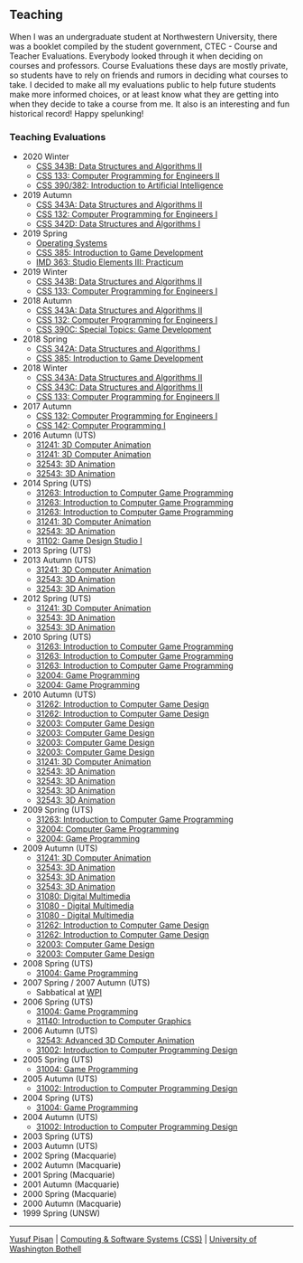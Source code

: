 ## Teaching

When I was an undergraduate student at Northwestern University, there
was a booklet compiled by the student government, CTEC - Course and
Teacher Evaluations. Everybody looked through it when deciding on
courses and professors. Course Evaluations these days are mostly
private, so students have to rely on friends and rumors in deciding
what courses to take. I decided to make all my evaluations public to
help future students make more informed choices, or at least know what
they are getting into when they decide to take a course from me. It
also is an interesting and fun historical record! Happy spelunking!


### Teaching Evaluations

- 2020 Winter
   - [CSS 343B: Data Structures and Algorithms II](Pisan-WI20-CSS343B.pdf)
   - [CSS 133: Computer Programming for Engineers II](Pisan-WI20-CSS133A.pdf)
   - [CSS 390/382: Introduction to Artificial Intelligence](Pisan-WI20-CSS390A.pdf)
- 2019 Autumn
   - [CSS 343A: Data Structures and Algorithms II](Pisan-AU19-CSS343A.pdf)
   - [CSS 132: Computer Programming for Engineers I](Pisan-AU19-CSS132A.pdf)
   - [CSS 342D: Data Structures and Algorithms I](Pisan-AU19-CSS342D.pdf)
- 2019 Spring
   - [Operating Systems](Pisan-SP19-CSS430A.pdf)
   - [CSS 385: Introduction to Game Development](Pisan-SP19-CSS385A.pdf)
   - [IMD 363: Studio Elements III: Practicum](Pisan-SP19-B-IMD363A.pdf)
- 2019 Winter
    - [CSS 343B: Data Structures and Algorithms II](Pisan-WI19-CSS343B.pdf)
    - [CSS 133: Computer Programming for Engineers I](Pisan-WI19-CSS133A.pdf)
- 2018 Autumn
   - [CSS 343A: Data Structures and Algorithms II](Pisan-AU18-CSS343A.pdf)
   - [CSS 132: Computer Programming for Engineers I](Pisan-AU18-CSS132A.pdf)
   - [CSS 390C: Special Topics: Game Development](Pisan-AU18-CSS390C.pdf)
 - 2018 Spring
   - [CSS 342A: Data Structures and Algorithms I](Pisan-SP18-CSS342A.pdf)
   - [CSS 385: Introduction to Game Development](Pisan-SP18-CSS385A.pdf)
 - 2018 Winter
   - [CSS 343A: Data Structures and Algorithms II](Pisan-WI18-CSS343A.pdf)
   - [CSS 343C: Data Structures and Algorithms II](Pisan-WI18-CSS343C.pdf)
   - [CSS 133: Computer Programming for Engineers II](Pisan-WI18-CSS133A.pdf)
 - 2017 Autumn
   - [CSS 132: Computer Programming for Engineers I](Pisan-AU17-CSS132A.pdf)
   - [CSS 142: Computer Programming I](Pisan-AU17-CSS142B.pdf)
 - 2016 Autumn (UTS)
   - [31241: 3D Computer Animation](animation/2015/Individual_Report_31241-AUT-U-S-CMP1-01_114210.pdf)
   - [31241: 3D Computer Animation](animation/2015/Individual_Report_31241-AUT-U-S-CMP1-01_118069.pdf)
   - [32543: 3D Animation](animation/2015/Individual_Report_32543-AUT-U-S-CMP1-01_114467.pdf)
   - [32543: 3D Animation](animation/2015/Individual_Report_32543-AUT-U-S-CMP1-01_117977.pdf)
 - 2014 Spring (UTS)
   - [31263: Introduction to Computer Game Programming](GameProgramming/2014s2/Individual_Report_31263-SPR-U-S-CMP1-01_105047.pdf)
   - [31263: Introduction to Computer Game Programming](GameProgramming/2014s2/Individual_Report_31263-SPR-U-S-CMP1-02_105048.pdf)
   - [31263: Introduction to Computer Game Programming](GameProgramming/2014s2/Individual_Report_31263-SPR-U-S-LEC1-01_105049.pdf)
   - [31241: 3D Computer Animation](animation/2014/Individual_Report_31241-AUT-U-S-CMP1-01_98232.pdf)
   - [32543: 3D Animation](animation/2014/Individual_Report_32543-AUT-U-S-CMP1-01_98490.pdf)
   - [31102: Game Design Studio I](GameDesignStudio/2014s1/Individual_Report_31102-AUT-U-S-LEC1-01_98227.pdf)
 - 2013 Spring (UTS)
 - 2013 Autumn (UTS)
   - [31241: 3D Computer Animation](animation/2013/Individual_Report_31241-AUT-U-S-CMP1-01_83533.pdf)
   - [32543: 3D Animation](animation/2013/Individual_Report_32543-AUT-U-S-CMP1-01_83791.pdf)
   - [32543: 3D Animation](animation/2013/Individual_Report_32543-AUT-U-S-CMP1-02_83792.pdf)
 - 2012 Spring (UTS)
   - [31241: 3D Computer Animation](animation/2012/Individual_Report_31241-AUT-U-S-CMP1-01_72964.pdf)
   - [32543: 3D Animation](animation/2012/Individual_Report_32543-AUT-U-S-CMP1-01_73240.pdf)
   - [32543: 3D Animation](animation/2012/Individual_Report_32543-AUT-U-S-CMP1-02_73241.pdf)
 - 2010 Spring (UTS)
   - [31263: Introduction to Computer Game Programming](2010Spring/Individual_Report_31263-SPR-U-S-CMP1-01_51675.pdf)
   - [31263: Introduction to Computer Game Programming](2010Spring/Individual_Report_31263-SPR-U-S-CMP1-02_51676.pdf)
   - [31263: Introduction to Computer Game Programming](2010Spring/Individual_Report_31263-SPR-U-S-LEC1-01_51677.pdf)
   - [32004: Game Programming](2010Spring/Individual_Report_32004-SPR-U-S-CMP1-01_56054.pdf)
   - [32004: Game Programming](2010Spring/Individual_Report_32004-SPR-U-S-LEC1-01_51824.pdf)
 - 2010 Autumn (UTS)
   - [31262: Introduction to Computer Game Design](gamedesign/Individual_Report_31262-AUT-U-S-CMP1-01_41869.pdf)
   - [31262: Introduction to Computer Game Design](gamedesign/Individual_Report_31262-AUT-U-S-LEC1-01_41871.pdf)
   - [32003: Computer Game Design](gamedesign/Individual_Report_32003-AUT-U-S-CMP1-01_42018.pdf)
   - [32003: Computer Game Design](gamedesign/Individual_Report_32003-AUT-U-S-CMP1-02_42019.pdf)
   - [32003: Computer Game Design](gamedesign/Individual_Report_32003-AUT-U-S-CMP1-03_42020.pdf)
   - [32003: Computer Game Design](gamedesign/Individual_Report_32003-AUT-U-S-LEC1-01_42021.pdf)
   - [31241: 3D Computer Animation](animation/2010/Individual_Report_31241-AUT-U-S-LEC1-01_41811.pdf)
   - [32543: 3D Animation](animation/2010/Individual_Report_32543-AUT-U-S-CMP1-01_42097.pdf)
   - [32543: 3D Animation](animation/2010/Individual_Report_32543-AUT-U-S-CMP1-02_42098.pdf)
   - [32543: 3D Animation](animation/2010/Individual_Report_32543-AUT-U-S-CMP1-03_42099.pdf)
   - [32543: 3D Animation](animation/2010/Individual_Report_32543-AUT-U-S-LEC1-01_42100.pdf)
 - 2009 Spring (UTS)
   - [31263: Introduction to Computer Game Programming](2009Spring/Individual_Report_31263-SPR-U-S-LEC1-01_35816.pdf)
   - [32004: Computer Game Programming](2009Spring/Individual_Report_32004-SPR-U-S-LEC1-01_35966.pdf)
   - [32004: Game Programming](2009Autumn/gamep/Individual_Report_32004-SPR-U-S-LEC1-01_16708.pdf)
 - 2009 Autumn (UTS)
   - [31241: 3D Computer Animation](2009Autumn/animation/Individual_Report_31241-AUT-U-S-CMP1-01_29420.pdf)
   - [32543: 3D Animation](2009Autumn/animation/Individual_Report_32543-AUT-U-S-CMP1-01_29671.pdf)
   - [32543: 3D Animation](2009Autumn/animation/Individual_Report_32543-AUT-U-S-CMP1-03_29673.pdf)
   - [32543: 3D Animation](2009Autumn/animation/Individual_Report_32543-AUT-U-S-LEC1-01_29674.pdf)
   - [31080: Digital Multimedia](2009Autumn/digimed/Individual_Report_31080-AUT-U-S-CMP1-01_29408.pdf)
   - [31080 - Digital Multimedia](2009Autumn/digimed/Individual_Report_31080-AUT-U-S-CMP1-02_29409.pdf)
   - [31080 - Digital Multimedia](2009Autumn/digimed/Individual_Report_31080-AUT-U-S-LEC1-01_29410.pdf)
   - [31262: Introduction to Computer Game Design](2009Autumn/gamed/Individual_Report_31262-AUT-U-S-CMP1-01_29475.pdf)
   - [31262: Introduction to Computer Game Design](2009Autumn/gamed/Individual_Report_31262-AUT-U-S-LEC1-01_29477.pdf)
   - [32003: Computer Game Design](2009Autumn/gamed/Individual_Report_32003-AUT-U-S-CMP1-02_29599.pdf)
   - [32003: Computer Game Design](2009Autumn/gamed/Individual_Report_32003-AUT-U-S-LEC1-01_29600.pdf)
 - 2008 Spring (UTS)
   - [31004: Game Programming](2008andearlier/evaluation-gamep-Spring2008.pdf)
 - 2007 Spring / 2007 Autumn (UTS)
   - Sabbatical at [WPI](https://www.wpi.edu/">WPI)
 - 2006 Spring (UTS)
   - [31004: Game Programming](2008andearlier/evaluation-gamep-Spring2006.pdf)
   - [31140: Introduction to Computer Graphics](2008andearlier/evaluation-graphics-Spring2006.pdf)
 - 2006 Autumn (UTS)
   - [32543: Advanced 3D Computer Animation ](2008andearlier/evaluation-3d-Autumn2006.pdf)
   - [31002: Introduction to Computer Programming Design](2008andearlier/evaluation-games-Autumn2006.pdf)
 - 2005 Spring (UTS)
   - [31004: Game Programming](2008andearlier/evaluation-gamep-Spring2005.pdf)
 - 2005 Autumn (UTS)
   - [31002: Introduction to Computer Programming Design](2008andearlier/evaluation-games-Autumn2005.pdf)
 - 2004 Spring (UTS)
   - [31004: Game Programming](2008andearlier/evaluation-gamep-Spring2004.pdf)
 - 2004 Autumn (UTS)
   - [31002: Introduction to Computer Programming Design](2008andearlier/evaluation-games-Autumn2004.pdf)
 - 2003 Spring (UTS)
 - 2003 Autumn (UTS)
 - 2002 Spring (Macquarie)
 - 2002 Autumn (Macquarie)
 - 2001 Spring (Macquarie)
 - 2001 Autumn (Macquarie)
 - 2000 Spring (Macquarie)
 - 2000 Autumn (Macquarie)
 - 1999 Spring (UNSW)


***

[Yusuf Pisan](https://pisanorg.github.io/yusuf/) | [Computing & Software Systems (CSS)](https://www.uwb.edu/css) | [University of Washington Bothell](https://www.uwb.edu/)
